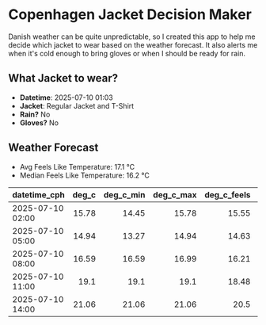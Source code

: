 
# Copenhagen Jacket Decision Maker

Danish weather can be quite unpredictable, so I created this app to help me decide which jacket to wear based on the weather forecast. 
It also alerts me when it's cold enough to bring gloves or when I should be ready for rain.

## What Jacket to wear?

- **Datetime**: 2025-07-10 01:03
- **Jacket**: Regular Jacket and T-Shirt
- **Rain?** No
- **Gloves?** No

## Weather Forecast
- Avg Feels Like Temperature: 17.1 °C
- Median Feels Like Temperature: 16.2 °C

| datetime_cph     |   deg_c |   deg_c_min |   deg_c_max |   deg_c_feels | weather   | wind   | rain   |
|:-----------------|--------:|------------:|------------:|--------------:|:----------|:-------|:-------|
| 2025-07-10 02:00 |   15.78 |       14.45 |       15.78 |         15.55 | Clouds    | Low    | None   |
| 2025-07-10 05:00 |   14.94 |       13.27 |       14.94 |         14.63 | Clouds    | Low    | None   |
| 2025-07-10 08:00 |   16.59 |       16.59 |       16.99 |         16.21 | Clouds    | Low    | None   |
| 2025-07-10 11:00 |   19.1  |       19.1  |       19.1  |         18.48 | Clear     | Low    | None   |
| 2025-07-10 14:00 |   21.06 |       21.06 |       21.06 |         20.5  | Clear     | Low    | None   |
        